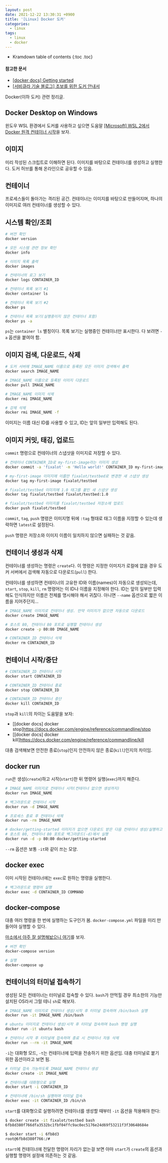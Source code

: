```yaml
---
layout: post
date: 2021-12-22 13:30:31 +0900
title: '[Linux] Docker 도커'
categories:
  - linux
tags:
  - linux
  - docker
---
```


* Kramdown table of contents
{:toc .toc}

#### 참고한 문서

- [\[docker docs\] Getting started](https://docs.docker.com/get-started/)
- [\[서비큐라 기술 블로그\] 초보를 위한 도커 안내서](https://subicura.com/2017/01/19/docker-guide-for-beginners-2.html)

Docker(이하 도커) 관련 정리글.

## Docker Desktop on Windows

윈도우 WSL 환경에서 도커를 사용하고 싶으면 도움말 [\[Microsoft\] WSL 2에서 Docker 원격 컨테이너 시작](https://docs.microsoft.com/ko-kr/windows/wsl/tutorials/wsl-containers)을 보자.

## 이미지

미리 작성된 스크립트로 이해하면 된다. 이미지를 바탕으로 컨테이너를 생성하고 실행한다. 도커 허브를 통해 온라인으로 공유할 수 있음.

## 컨테이너

프로세스들이 돌아가는 격리된 공간. 컨테이너는 이미지를 바탕으로 만들어지며, 하나의 이미지로 여러 컨테이너를 생성할 수 있다.

## 시스템 확인/조회

```bash
# 버전 확인
docker version

# 모든 시스템 관련 정보 확인
docker info

# 이미지 목록 출력
docker images

# 컨테이너의 로그 보기
docker logs CONTAINER_ID

# 컨테이너 목록 보기 #1
docker container ls

# 컨테이너 목록 보기 #2
docker ps

# 컨테이너 목록 보기(실행중이지 않은 컨테이너 포함)
docker ps -a
```

`ps`는 `container ls` 별칭이다. 목록 보기는 실행중인 컨테이너만 표시한다. 다 보려면 `-a` 옵션을 붙여야 함.

## 이미지 검색, 다운로드, 삭제

```bash
# 도커 서버에 IMAGE_NAME 이름으로 등록된 모든 이미지 검색해서 출력
docker search IMAGE_NAME

# IMAGE_NAME 이름으로 등록된 이미지 다운로드
docker pull IMAGE_NAME

# IMAGE_NAME 이미지 삭제
docker rmi IMAGE_NAME

# 강제 삭제
docker rmi IMAGE_NAME -f
```

이미지는 이름 대신 ID를 사용할 수 있고, ID는 앞의 일부만 입력해도 된다.

## 이미지 커밋, 태깅, 업로드

`commit` 명령으로 컨테이너의 스냅샷을 이미지로 저장할 수 있다.

```bash
# 컨테이너 CONTAINER_ID로 my-first-image라는 이미지 생성
docker commit -a 'fixalot' -m 'Hello world!' CONTAINER_ID my-first-image

# my-first-image 이미지에 이름만 fixalot/testbed로 변경한 새 스냅샷 생성
docker tag my-first-image fixalot/testbed

# fixalot/testbed 이미지에 1.0 태그를 붙인 새 스냅샷 생성
docker tag fixalot/testbed fixalot/testbed:1.0

# fixalot/testbed 이미지를 fixalot/testbed 저장소에 업로드
docker push fixalot/testbed
```

`commit`, `tag`, `push` 명령은 이미지명 뒤에 `:tag` 형태로 태그 이름을 지정할 수 있는데 생략하면 `latest`로 설정된다.

`push` 명령은 저장소와 이미지 이름이 일치하지 않으면 실패하는 것 같음.


## 컨테이너 생성과 삭제

컨테이너를 생성하는 명령은 `create`다. 이 명령은 지정한 이미지가 로컬에 없을 경우 도커 서버에서 검색해 자동으로 다운로드(`pull`) 한다.

컨테이너를 생성하면 컨테이너의 고유한 ID와 이름(names)이 자동으로 생성되는데, `start`, `stop`, `kill`, `rm` 명령어는 이 ID나 이름을 지정해야 한다. ID는 앞의 일부만 입력해도 인식하지만 이름은 전체를 명시해야 해서 귀찮다. 아니면 `--name` 옵션으로 짧은 이름을 지어주던지...

```bash
# IMAGE_NAME 이미지로 컨테이너 생성. 만약 이미지가 없으면 자동으로 다운로드
docker create IMAGE_NAME

# 호스트 80, 컨테이너 80 포트로 실행할 컨테이너 생성
docker create -p 80:80 IMAGE_NAME

# CONTAINER_ID 컨테이너 삭제
docker rm CONTAINER_ID
```

## 컨테이너 시작/중단

```bash
# CONTAINER_ID 컨테이너 시작
docker start CONTAINER_ID

# CONTAINER_ID 컨테이너 종료
docker stop CONTAINER_ID

# CONTAINER_ID 컨테이너 중단
docker kill CONTAINER_ID
```

`stop`과 `kill`의 차이는 도움말을 보자:

- [\[docker docs\] docker stop]https://docs.docker.com/engine/reference/commandline/stop
- [\[docker docs\] docker kill]https://docs.docker.com/engine/reference/commandline/kill

대충 검색해보면 안전한 종료(`stop`)인지 안전하지 않은 종료(`kill`)인지의 차이임.

## docker run

`run`은 생성(`create`)하고 시작(`start`)한 뒤 명령어 실행(`exec`)까지 해준다.

```bash
# IMAGE_NAME 이미지로 컨테이너 시작(컨테이너 없으면 생성까지)
docker run IMAGE_NAME

# 백그라운드로 컨테이너 시작
docker run -d IMAGE_NAME

# 프로세스 종료 후 컨테이너 삭제
docker run -rm IMAGE_NAME

# docker/getting-started 이미지가 없으면 다운로드 받은 다음 컨테이너 생성/실행하고
# 호스트 80, 컨테이너 80 포트로 백그라운드(-d)에서 실행
docker run -d -p 80:80 docker/getting-started
```

`--rm` 옵션은 보통 `-it`와 같이 쓰는 모양.

## docker exec

이미 시작된 컨테이너에는 `exec`로 원하는 명령을 실행한다.

```bash
# 백그라운드로 명령어 실행
docker exec -d CONTAINER_ID COMMAND
```

## docker-compose

대충 여러 명령을 한 번에 실행하는 도구인가 봄. `docker-compose.yml` 파일을 미리 만들어야 실행할 수 있다.

[마소에서 아주 잘 설명해놨으니 여기](https://docs.microsoft.com/ko-kr/visualstudio/docker/tutorials/use-docker-compose)를 보자.

```bash
# 버전 확인
docker-compose version

# 실행
docker-compose up
```

## 컨테이너의 터미널 접속하기

생성된 모든 컨테이너는 터미널로 접속할 수 있다. `bash`가 안먹힐 경우 최소한의 기능만 설치된 OS라서 그럴 테니 `sh`로 해보자.

```bash
# IMAGE_NAME 이미지로 컨테이너 생성/시작 후 터미널 접속하며 /bin/bash 실행
docker run -it IMAGE_NAME /bin/bash

# ubuntu 이미지로 컨테이너 생성/시작 후 터미널 접속하며 bash 명령 실행
docker run -it ubuntu bash

# 컨테이너 시작 후 터미널에 접속하며 종료 시 컨테이너 자동 삭제
docker run --rm -it IMAGE_NAME
```

`-i`는 대화형 모드, `-t`는 컨테이너에 입력을 전송하기 위한 옵션임. 대충 터미널로 붙기 위한 옵션이라고 보면 됨.

```bash
# 터미널 접속 가능하도록 IMAGE_NAME 컨테이너 생성
docker create -it IMAGE_NAME

# 컨테이너를 대화형으로 실행
docker start -i CONTAINER_ID

# 컨테이너에 /bin/sh 실행하며 터미널 접속
docker exec -it CONTAINER_ID /bin/sh
```

`start`를 대화형으로 실행하려면 컨테이너를 생성할 때부터 `-it` 옵션을 적용해야 한다:

```bash
$ docker create -it fixalot/testbed bash
6fb8d380f766dfa3532bc1fbf04ffc9ac0ec5176e24d69f53211f3f30648684e

$ docker start -i 6fb8d3
root@6fb8d380f766:/#
```

`start`에 컨테이너에 전달한 명령어 자리가 없는걸 보면 아마 `start`가 `create`의 옵션과 실행할 명령어 설정에 의존하는 것 같음.
